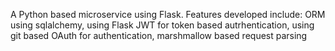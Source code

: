 A Python based microservice using Flask. Features developed include: ORM using sqlalchemy, using Flask JWT for token based autrhentication, using git based OAuth for authentication, marshmallow based request parsing 
